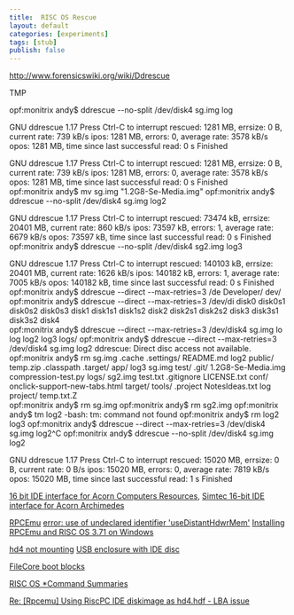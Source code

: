 ```yaml
---
title:  RISC OS Rescue
layout: default
categories: [experiments]
tags: [stub]
publish: false
---
```



http://www.forensicswiki.org/wiki/Ddrescue

TMP

opf:monitrix andy$ ddrescue --no-split /dev/disk4 sg.img log


GNU ddrescue 1.17
Press Ctrl-C to interrupt
rescued:     1281 MB,  errsize:       0 B,  current rate:     739 kB/s
   ipos:     1281 MB,   errors:       0,    average rate:    3578 kB/s
   opos:     1281 MB,    time since last successful read:       0 s
Finished                   



GNU ddrescue 1.17
Press Ctrl-C to interrupt
rescued:     1281 MB,  errsize:       0 B,  current rate:     739 kB/s
   ipos:     1281 MB,   errors:       0,    average rate:    3578 kB/s
   opos:     1281 MB,    time since last successful read:       0 s
Finished                   
opf:monitrix andy$ mv sg.img "1.2G8-Se-Media.img"
opf:monitrix andy$ ddrescue --no-split /dev/disk4 sg.img log2


GNU ddrescue 1.17
Press Ctrl-C to interrupt
rescued:    73474 kB,  errsize:  20401 MB,  current rate:     860 kB/s
   ipos:    73597 kB,   errors:       1,    average rate:    6679 kB/s
   opos:    73597 kB,    time since last successful read:       0 s
Finished                   
opf:monitrix andy$ ddrescue --no-split /dev/disk4 sg2.img log3


GNU ddrescue 1.17
Press Ctrl-C to interrupt
rescued:   140103 kB,  errsize:  20401 MB,  current rate:    1626 kB/s
   ipos:   140182 kB,   errors:       1,    average rate:    7005 kB/s
   opos:   140182 kB,    time since last successful read:       0 s
Finished                   
opf:monitrix andy$ ddrescue --direct --max-retries=3 /de
Developer/ dev/       
opf:monitrix andy$ ddrescue --direct --max-retries=3 /dev/di
disk0    disk0s1  disk0s2  disk0s3  disk1    disk1s1  disk1s2  disk2    disk2s1  disk2s2  disk3    disk3s1  disk3s2  disk4    
opf:monitrix andy$ ddrescue --direct --max-retries=3 /dev/disk4 sg.img lo
log   log2  log3  logs/ 
opf:monitrix andy$ ddrescue --direct --max-retries=3 /dev/disk4 sg.img log2
ddrescue: Direct disc access not available.
opf:monitrix andy$ rm sg.img 
.cache                         .settings/                     README.md                      log2                           public/                        temp.zip
.classpath                     .target/                       app/                           log3                           sg.img                         test/
.git/                          1.2G8-Se-Media.img             compression-test.py            logs/                          sg2.img                        test.txt
.gitignore                     LICENSE.txt                    conf/                          onclick-support-new-tabs.html  target/                        tools/
.project                       NotesIdeas.txt                 log                            project/                       temp.txt.Z                     
opf:monitrix andy$ rm sg.img 
opf:monitrix andy$ rm sg2.img 
opf:monitrix andy$ tm log2
-bash: tm: command not found
opf:monitrix andy$ rm log2 log3
opf:monitrix andy$ ddrescue --direct --max-retries=3 /dev/disk4 sg.img log2^C
opf:monitrix andy$ ddrescue --no-split /dev/disk4 sg.img log2


GNU ddrescue 1.17
Press Ctrl-C to interrupt
rescued:    15020 MB,  errsize:       0 B,  current rate:        0 B/s
   ipos:    15020 MB,   errors:       0,    average rate:    7819 kB/s
   opos:    15020 MB,    time since last successful read:       1 s
Finished                   


[16 bit IDE interface for Acorn Computers Resources][1], [Simtec 16-bit IDE interface for Acorn Archimedes][4]

[RPCEmu][8]
[error: use of undeclared identifier 'useDistantHdwrMem'][2]
[Installing RPCEmu and RISC OS 3.71 on Windows][9]

[hd4 not mounting][3]
[USB enclosure with IDE disc][5]

[FileCore boot blocks][6]

[RISC OS *Command Summaries][10]

[Re: [Rpcemu] Using RiscPC IDE diskimage as hd4.hdf - LBA issue][11]

[1]: http://www.simtec.co.uk/products/AUIDE16/resources.html
[2]: https://www.allegro.cc/forums/thread/608825
[3]: https://www.riscosopen.org/forum/forums/10/topics/1029
[4]: http://www.retro-kit.co.uk/page.cfm/content/Simtec-16bit-IDE-interface/
[5]: https://www.riscosopen.org/forum/forums/11/topics/1965
[6]: http://www.riscos.com/support/developers/prm/filecore.html#44373
[7]: http://www.armclub.org.uk/products/discknight/
[8]: http://www.marutan.net/rpcemuspoon/
[9]: http://www.4corn.co.uk/articles/rpcemu371win/
[10]: http://www.riscos.com/support/users/starcomms/index.htm
[11]: http://www.mail-archive.com/rpcemu@riscos.info/msg00735.html
[12]: http://www.mail-archive.com/rpcemu@riscos.info/msg00736.html

